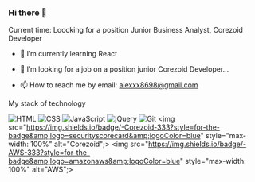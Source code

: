 ### Hi there 👋

Current time: Loocking for a position Junior Business Analyst, Corezoid Developer


- 🌱 I’m currently learning React

- 👯 I’m looking for a job on a position junior Corezoid Developer...

 - 📫 How to reach me by email: alexxx8698@gmail.com
 
 My stack of technology

 <img src="https://camo.githubusercontent.com/fc69f921ea80d2bbf77cddd242af81a3d4803165e4fddb187ad1cb635d20dc5a/68747470733a2f2f696d672e736869656c64732e696f2f62616467652f2d48544d4c2d3333333f7374796c653d666f722d7468652d6261646765266c6f676f3d68746d6c35" alt="HTML" data-canonical-src="https://img.shields.io/badge/-HTML-E34F26?style=for-the-badge&amp;logo=html5" style="max-width: 100%;"> <img src="https://camo.githubusercontent.com/2b49b2bf90302cbf8d066b13547d85bf09ecef2ed4274f82b6605d9a847eb286/68747470733a2f2f696d672e736869656c64732e696f2f62616467652f2d4353532d3333333f7374796c653d666f722d7468652d6261646765266c6f676f3d63737333266c6f676f436f6c6f723d626c7565" alt="CSS" data-canonical-src="https://img.shields.io/badge/-CSS-333?style=for-the-badge&amp;logo=css3&amp;logoColor=blue" style="max-width: 100%;"> <img src="https://camo.githubusercontent.com/dd6e432fef460b39933185c21109e73b9796354526b0f394a32e224147db78ae/68747470733a2f2f696d672e736869656c64732e696f2f62616467652f2d4a6176615363726970742d3333333f7374796c653d666f722d7468652d6261646765266c6f676f3d6a617661736372697074" alt="JavaScript" data-canonical-src="https://img.shields.io/badge/-JavaScript-333?style=for-the-badge&amp;logo=javascript" style="max-width: 100%;"> <img src="https://camo.githubusercontent.com/bbbe894fe4471d0fbc65a9d336922df95aae19c6907bb5dd0d4aca8ee2651d79/68747470733a2f2f696d672e736869656c64732e696f2f62616467652f2d6a51756572792d3333333f7374796c653d666f722d7468652d6261646765266c6f676f3d6a5175657279266c6f676f436f6c6f723d626c7565" alt="jQuery" data-canonical-src="https://img.shields.io/badge/-jQuery-333?style=for-the-badge&amp;logo=jQuery&amp;logoColor=blue" style="max-width: 100%;"> <img src="https://camo.githubusercontent.com/ecd61797542a3c4aadde178e2f6aac49f125c95f1d7249d6972304b91a4da8b8/68747470733a2f2f696d672e736869656c64732e696f2f62616467652f2d4769742d3333333f7374796c653d666f722d7468652d6261646765266c6f676f3d476974" alt="Git" data-canonical-src="https://img.shields.io/badge/-Git-333?style=for-the-badge&amp;logo=Git" style="max-width: 100%;">
<img src="https://img.shields.io/badge/-Corezoid-333?style=for-the-badge&amp;logo=securityscorecard&amp;logoColor=blue" style="max-width: 100%" alt="Corezoid";>
<img src="https://img.shields.io/badge/-AWS-333?style=for-the-badge&amp;logo=amazonaws&amp;logoColor=blue" style="max-width: 100%" alt="AWS";>
